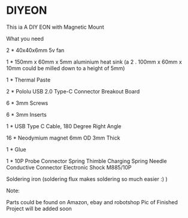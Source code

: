 # DIYEON

This ia A DIY EON with Magnetic Mount

What you need

2  *   40x40x6mm 5v fan

1  *    150mm x 60mm x 5mm aluminium heat sink (a 2 . 100mm x 60mm x 10mm could be milled down to a height of 5mm)

1  *   Thermal Paste

2  *   Pololu USB 2.0 Type-C Connector Breakout Board

6  *   3mm Screws

6  *   3mm Inserts

1  *   USB Type C Cable, 180 Degree Right Angle

16 *  Neodymium magnet 6mm OD 3mm Thick

1  *  Glue

1  * 10P Probe Connector Spring Thimble Charging Spring Needle Conductive Connector Electronic Shock M885/10P

Soldering iron (soldering flux makes soldering so much easier :) )

Note:

Parts could be found on Amazon, ebay and robotshop
Pic of Finished Project will be added soon
